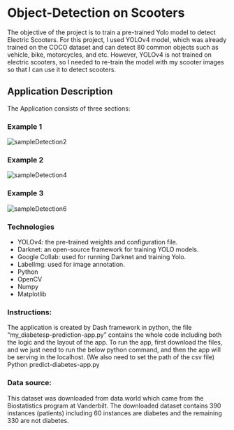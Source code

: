# Object-Detection on Scooters
The objective of the project is to train a pre-trained Yolo model to detect Electric Scooters. For this project, I used YOLOv4 model, which was already trained on the COCO dataset and can detect 80 common objects such as vehicle, bike, motorcycles, and etc. However, YOLOv4 is not trained on electric scooters, so I needed to re-train the model with my scooter images so that I can use it to detect scooters.

## Application Description
The Application consists of three sections:

### Example 1
![sampleDetection2](https://user-images.githubusercontent.com/118564295/220785252-30c18320-f319-4b79-92ef-0665b541fc84.JPG)

### Example 2
![sampleDetection4](https://user-images.githubusercontent.com/118564295/220785286-79463729-4495-4693-a25f-2c1d5d4a6b23.JPG)

### Example 3
![sampleDetection6](https://user-images.githubusercontent.com/118564295/220785320-c89b81de-902b-47da-af78-62328e0045a1.JPG)

### Technologies
* YOLOv4: the pre-trained weights and configuration file.
* Darknet: an open-source framework for training YOLO models.
* Google Collab: used for running Darknet and training Yolo.
* LabelImg: used for image annotation.
* Python
* OpenCV
* Numpy
* Matplotlib


### Instructions:
The application is created by Dash framework in python, the file “my_diabetesp-prediction-app.py” contains the whole code including both the logic and the layout of the app. 
To run the app, first download the files, and we just need to run the below python command, and then the app will be serving in the localhost. (We also need to set the path of the csv file)
Python predict-diabetes-app.py

### Data source:
This dataset was downloaded from data.world which came from the Biostatistics program at Vanderbilt.
The downloaded dataset contains 390 instances (patients) including 60 instances are diabetes and the remaining 330 are not diabetes.
